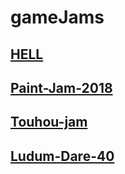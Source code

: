 # gameJams

## [HELL](https://github.com/bciss/HELL)

## [Paint-Jam-2018](https://github.com/alelievr/Paint-Jam-2018)

## [Touhou-jam](https://github.com/alelievr/Touhou-jam)

## [Ludum-Dare-40](https://github.com/alelievr/Ludum-Dare-40)
